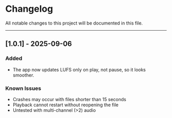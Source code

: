 # Changelog

All notable changes to this project will be documented in this file.

---
## [1.0.1] - 2025-09-06

### Added
- The app now updates LUFS only on play, not pause, so it looks smoother.

### Known Issues
- Crashes may occur with files shorter than 15 seconds
- Playback cannot restart without reopening the file
- Untested with multi-channel (>2) audio
